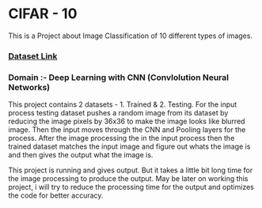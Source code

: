 # CIFAR - 10

This is a Project about Image Classification of 10 different types of images.

### [Dataset Link](https://www.kaggle.com/datasets/firuzjuraev/trained-models-for-cifar10-dataset)

### Domain :- Deep Learning with CNN (Convlolution Neural Networks)

This project contains 2 datasets - 1. Trained & 2. Testing.
For the input process testing dataset pushes a random image from its dataset by reducing the image pixels by 36x36 to make the image looks like blurred image.
Then the input moves through the CNN and Pooling layers for the process. After the image processing the in the input process then the trained dataset matches the input image and figure out whats the image is and then gives the output what the image is.

This project is running and gives output. But it takes a little bit long time for the image processing to produce the output. May be later on working this project, i will try to reduce the processing time for the output and optimizes the code for better accuracy.
